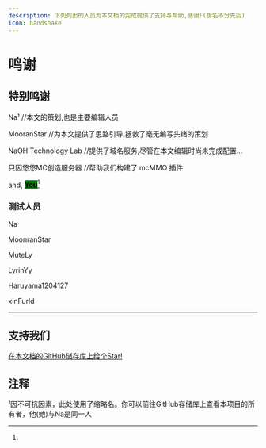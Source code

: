```yaml
---
description: 下列列出的人员为本文档的完成提供了支持与帮助,感谢!(排名不分先后)
icon: handshake
---
```


# 鸣谢

## 特别鸣谢

Na¹ //本文的策划,也是主要编辑人员

MooranStar //为本文提供了思路引导,拯救了毫无编写头绪的策划

NaOH Technology Lab //提供了域名服务,尽管在本文编辑时尚未完成配置...

只因悠悠MC创造服务器 //帮助我们构建了 mcMMO 插件&#x20;

and, [<mark style="background-color:green;">**You**</mark>](#user-content-fn-1)[^1]

### 测试人员

Na

MoonranStar

MuteLy

LyrinYy

Haruyama1204127

xinFurld

***

## 支持我们

[在本文档的GitHub储存库上给个Star!](https://github.com/NaOH-HaN/HNPS-Docs)

## 注释

¹因不可抗因素，此处使用了缩略名。你可以前往GitHub存储库上查看本项目的所有者，他(她)与Na是同一人

[^1]: 
